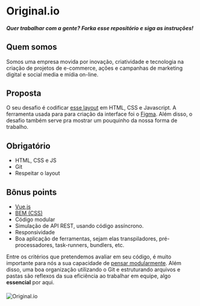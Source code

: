 # Original.io
##### Quer trabalhar com a gente? Forka esse repositório e siga as instruções!

## Quem somos
Somos uma empresa movida por inovação, criatividade e tecnologia na criação de projetos de e-commerce, ações e campanhas de marketing digital e social media e mídia on-line.

## Proposta
O seu desafio é codificar [esse layout](https://www.figma.com/file/pArDJGnD4AVjIDv2ovB3xQ/Original.io-frontend-test) em HTML, CSS e Javascript. A ferramenta usada para para criação da interface foi o [Figma](figma.com). Além disso, o desafio também serve pra mostrar um pouquinho da nossa forma de trabalho.

## Obrigatório
* HTML, CSS e JS
* Git
* Respeitar o layout

## Bônus points
* [Vue.js](https://vuejs.org/)
* [BEM (CSS)](http://getbem.com/introduction/)
* Código modular
* Simulação de API REST, usando código assíncrono.
* Responsividade
* Boa aplicação de ferramentas, sejam elas transpiladores, pré-processadores, task-runners, bundlers, etc.



Entre os critérios que pretendemos avaliar em seu código, é muito importante para nós a sua capacidade de [pensar modularmente](https://webstandardssherpa.com/reviews/think-modularly). Além disso, uma boa organização utilizando o Git e estruturando arquivos e pastas são reflexos da sua eficiência ao trabalhar em equipe, algo **essencial** por aqui.


<img src="https://originalmedia.vteximg.com.br/arquivos/rsz_logo-originaltx.png" alt="Original.io" title="Original.io" style="display: block; margin: 20px auto 0;">